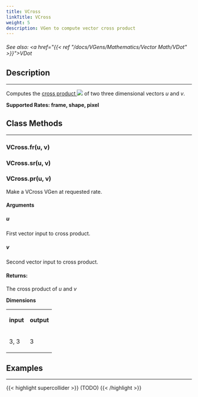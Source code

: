 ```yaml
---
title: VCross
linkTitle: VCross
weight: 5
description: VGen to compute vector cross product
---
```

<!-- generated file, please edit the original .schelp file(in the Scintillator repository) and then run schelpToMarkDown.scdscript to regenerate. -->
###### See also: <a href="{{< ref "/docs/VGens/Mathematics/Vector Math/VDot" >}}">VDot</a> 



## Description
---



Computes the <a href="https://en.wikipedia.org/wiki/Cross_product">cross product <img src="/images/external-link.svg" class="one-liner"></a> of two three dimensional vectors <em>u</em> and <em>v</em>.



<strong>Supported Rates: frame, shape, pixel</strong>



## Class Methods
---



### VCross.fr(u, v)



### VCross.sr(u, v)



### VCross.pr(u, v)



Make a VCross VGen at requested rate.



#### Arguments

##### u



First vector input to cross product.



##### v



Second vector input to cross product.





#### Returns:



The cross product of <em>u</em> and <em>v</em>



<strong>Dimensions</strong>


<table>
<tr><td>

<strong>input</strong>

</td><td>

<strong>output</strong>

</td></tr>
<tr><td>

3, 3

</td><td>

3

</td></tr>

</table>


## Examples
---



{{< highlight supercollider >}}
(TODO)
{{< /highlight >}}

